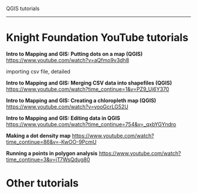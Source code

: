 
QGIS tutorials
______________


Knight Foundation YouTube tutorials
===================================



**Intro to Mapping and GIS: Putting dots on a map (QGIS)** <https://www.youtube.com/watch?v=aQfmo9v3dh8>

importing csv file, detailed

**Intro to Mapping and GIS: Merging CSV data into shapefiles (QGIS)**
<https://www.youtube.com/watch?time_continue=1&v=PZ9_Ui6Y370>


**Intro to Mapping and GIS: Creating a chloropleth map (QGIS)** 
<https://www.youtube.com/watch?v=yooGcrLG52U>


**Intro to Mapping and GIS: Editing data in QGIS**
<https://www.youtube.com/watch?time_continue=754&v=_qxbYGYndro>


**Making a dot density map**
<https://www.youtube.com/watch?time_continue=86&v=-KwOO-9PcmU>


**Running a points in polygon analysis**
<https://www.youtube.com/watch?time_continue=3&v=jT7WsQdug80>



Other tutorials
===============